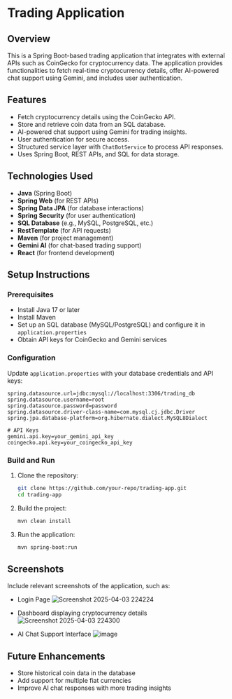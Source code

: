 # Trading Application

## Overview
This is a Spring Boot-based trading application that integrates with external APIs such as CoinGecko for cryptocurrency data. The application provides functionalities to fetch real-time cryptocurrency details, offer AI-powered chat support using Gemini, and includes user authentication.

## Features
- Fetch cryptocurrency details using the CoinGecko API.
- Store and retrieve coin data from an SQL database.
- AI-powered chat support using Gemini for trading insights.
- User authentication for secure access.
- Structured service layer with `ChatBotService` to process API responses.
- Uses Spring Boot, REST APIs, and SQL for data storage.

## Technologies Used
- **Java** (Spring Boot)
- **Spring Web** (for REST APIs)
- **Spring Data JPA** (for database interactions)
- **Spring Security** (for user authentication)
- **SQL Database** (e.g., MySQL, PostgreSQL, etc.)
- **RestTemplate** (for API requests)
- **Maven** (for project management)
- **Gemini AI** (for chat-based trading support)
- **React** (for frontend development)

## Setup Instructions

### Prerequisites
- Install Java 17 or later
- Install Maven
- Set up an SQL database (MySQL/PostgreSQL) and configure it in `application.properties`
- Obtain API keys for CoinGecko and Gemini services

### Configuration
Update `application.properties` with your database credentials and API keys:
```properties
spring.datasource.url=jdbc:mysql://localhost:3306/trading_db
spring.datasource.username=root
spring.datasource.password=password
spring.datasource.driver-class-name=com.mysql.cj.jdbc.Driver
spring.jpa.database-platform=org.hibernate.dialect.MySQL8Dialect

# API Keys
gemini.api.key=your_gemini_api_key
coingecko.api.key=your_coingecko_api_key
```

### Build and Run
1. Clone the repository:
   ```sh
   git clone https://github.com/your-repo/trading-app.git
   cd trading-app
   ```
2. Build the project:
   ```sh
   mvn clean install
   ```
3. Run the application:
   ```sh
   mvn spring-boot:run
   ```

## Screenshots
Include relevant screenshots of the application, such as:
- Login Page
  ![Screenshot 2025-04-03 224224](https://github.com/user-attachments/assets/e5d98298-9769-4fa9-a427-8c4317de7c37)

- Dashboard displaying cryptocurrency details
  ![Screenshot 2025-04-03 224300](https://github.com/user-attachments/assets/0255005f-2baf-4e96-b160-f15d315a3ac7)

- AI Chat Support Interface
  ![image](https://github.com/user-attachments/assets/f49eff5e-16cc-46b3-bd31-4f3ad7fdee55)


## Future Enhancements
- Store historical coin data in the database
- Add support for multiple fiat currencies
- Improve AI chat responses with more trading insights


